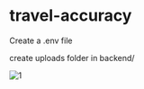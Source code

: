 # travel-accuracy

Create a .env file

create uploads folder in backend/


![1](https://github.com/viraj28/travel-accuracy/assets/19167411/2bf6f838-97cf-468d-9a7c-bdeec650b103)
